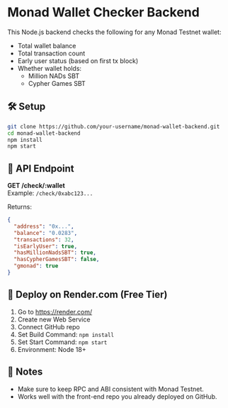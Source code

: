 
# Monad Wallet Checker Backend

This Node.js backend checks the following for any Monad Testnet wallet:

- Total wallet balance
- Total transaction count
- Early user status (based on first tx block)
- Whether wallet holds:
  - Million NADs SBT
  - Cypher Games SBT

## 🛠 Setup

```bash
git clone https://github.com/your-username/monad-wallet-backend.git
cd monad-wallet-backend
npm install
npm start
```

## 📡 API Endpoint

**GET /check/:wallet**  
Example: `/check/0xabc123...`

Returns:
```json
{
  "address": "0x...",
  "balance": "0.0283",
  "transactions": 32,
  "isEarlyUser": true,
  "hasMillionNadsSBT": true,
  "hasCypherGamesSBT": false,
  "gmonad": true
}
```

## 🚀 Deploy on Render.com (Free Tier)

1. Go to https://render.com/
2. Create new Web Service
3. Connect GitHub repo
4. Set Build Command: `npm install`
5. Set Start Command: `npm start`
6. Environment: Node 18+

## 🧠 Notes
- Make sure to keep RPC and ABI consistent with Monad Testnet.
- Works well with the front-end repo you already deployed on GitHub.

